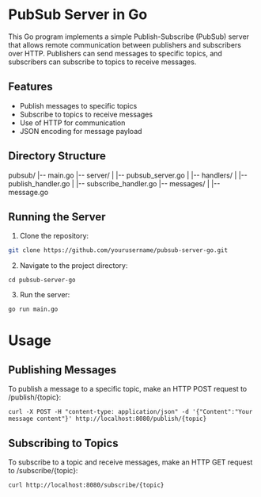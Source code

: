 # PubSub Server in Go

This Go program implements a simple Publish-Subscribe (PubSub) server that allows remote communication between publishers and subscribers over HTTP. Publishers can send messages to specific topics, and subscribers can subscribe to topics to receive messages.

## Features

- Publish messages to specific topics
- Subscribe to topics to receive messages
- Use of HTTP for communication
- JSON encoding for message payload

## Directory Structure

pubsub/
|-- main.go
|-- server/
| |-- pubsub_server.go
| |-- handlers/
| |-- publish_handler.go
| |-- subscribe_handler.go
|-- messages/
| |-- message.go


## Running the Server

1. Clone the repository:

```bash
git clone https://github.com/yourusername/pubsub-server-go.git
```

2. Navigate to the project directory:

```
cd pubsub-server-go
```

3. Run the server:

```
go run main.go
``` 

# Usage

## Publishing Messages

To publish a message to a specific topic, make an HTTP POST request to /publish/{topic}:

```
curl -X POST -H "content-type: application/json" -d '{"Content":"Your message content"}' http://localhost:8080/publish/{topic}
```

## Subscribing to Topics

To subscribe to a topic and receive messages, make an HTTP GET request to /subscribe/{topic}:

```
curl http://localhost:8080/subscribe/{topic}
```
